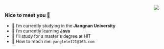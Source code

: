 <img  align="right" src="https://github-readme-stats.vercel.app/api?username=yanglele121&show_icons=true&text_color=000&icon_color=000&bg_color=0,ea6161,ffc64d,fffc4d,52fa5a&theme=graywhite" /> 

### Nice to meet you 👋
- 🔭 I’m currently studying in the **Jiangnan University**
- 🌱 I’m currently learning **Java**
- 🚀 I'll study for a master's degree at HIT
- 💌 How to reach me: `yanglele121@163.com`


<!---
yanglele121/yanglele121 is a ✨ special ✨ repository because its `README.md` (this file) appears on your GitHub profile.
You can click the Preview link to take a look at your changes.
--->
